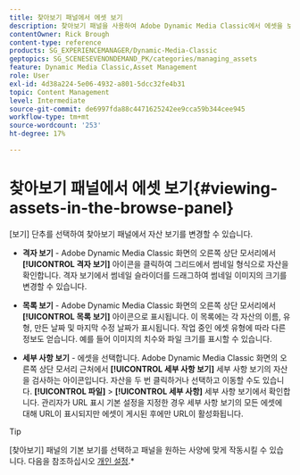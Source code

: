 ```yaml
---
title: 찾아보기 패널에서 에셋 보기
description: 찾아보기 패널을 사용하여 Adobe Dynamic Media Classic에서 에셋을 보는 방법에 대해 알아봅니다.
contentOwner: Rick Brough
content-type: reference
products: SG_EXPERIENCEMANAGER/Dynamic-Media-Classic
geptopics: SG_SCENESEVENONDEMAND_PK/categories/managing_assets
feature: Dynamic Media Classic,Asset Management
role: User
exl-id: 4d38a224-5e06-4932-a801-5dcc32fe4b31
topic: Content Management
level: Intermediate
source-git-commit: de6997fda88c4471625242ee9cca59b344cee945
workflow-type: tm+mt
source-wordcount: '253'
ht-degree: 17%

---
```


# 찾아보기 패널에서 에셋 보기{#viewing-assets-in-the-browse-panel}

[보기] 단추를 선택하여 찾아보기 패널에서 자산 보기를 변경할 수 있습니다.

* **격자 보기** - Adobe Dynamic Media Classic 화면의 오른쪽 상단 모서리에서 **[!UICONTROL 격자 보기]** 아이콘을 클릭하여 그리드에서 썸네일 형식으로 자산을 확인합니다. 격자 보기에서 썸네일 슬라이더를 드래그하여 썸네일 이미지의 크기를 변경할 수 있습니다.

* **목록 보기** - Adobe Dynamic Media Classic 화면의 오른쪽 상단 모서리에서 **[!UICONTROL 목록 보기]** 아이콘으로 표시됩니다. 이 목록에는 각 자산의 이름, 유형, 만든 날짜 및 마지막 수정 날짜가 표시됩니다. 작업 중인 에셋 유형에 따라 다른 정보도 얻습니다. 예를 들어 이미지의 치수와 파일 크기를 표시할 수 있습니다.

* **세부 사항 보기** - 에셋을 선택합니다. Adobe Dynamic Media Classic 화면의 오른쪽 상단 모서리 근처에서 **[!UICONTROL 세부 사항 보기]** 세부 사항 보기의 자산을 검사하는 아이콘입니다. 자산을 두 번 클릭하거나 선택하고 이동할 수도 있습니다. **[!UICONTROL 파일]** > **[!UICONTROL 세부 사항]** 세부 사항 보기에서 확인합니다. 관리자가 URL 표시 기본 설정을 지정한 경우 세부 사항 보기의 모든 에셋에 대해 URL이 표시되지만 에셋이 게시된 후에만 URL이 활성화됩니다.

>[!TIP]
>
>[찾아보기] 패널의 기본 보기를 선택하고 패널을 원하는 사양에 맞게 작동시킬 수 있습니다. 다음을 참조하십시오 [개인 설정](personal-setup.md#personal_setup).*
